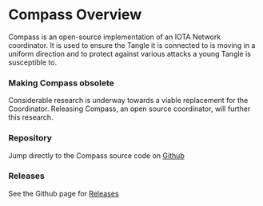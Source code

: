 # Compass Overview

Compass is an open-source implementation of an IOTA Network coordinator. It is used to ensure the Tangle it is connected to is moving in a uniform direction and to protect against various attacks a young Tangle is susceptible to. 

### Making Compass obsolete

Considerable research is underway towards a viable replacement for the Coordinator.  Releasing Compass, an open source coordinator, will further this research.  

### Repository
Jump directly to the Compass source code on [Github](https://github.com/iotaledger/compass)

### Releases
See the Github page for [Releases](https://github.com/iotaledger/compass/releases)